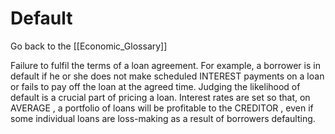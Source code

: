 # Default

Go back to the [[Economic_Glossary]]


Failure to fulfil the terms of a loan agreement. For example, a borrower is in default if he or she does not make scheduled INTEREST payments on a loan or fails to pay off the loan at the agreed time. Judging the likelihood of default is a crucial part of pricing a loan. Interest rates are set so that, on AVERAGE , a portfolio of loans will be profitable to the CREDITOR , even if some individual loans are loss-making as a result of borrowers defaulting.

